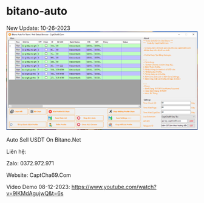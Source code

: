 # bitano-auto

New Update: 10-26-2023
[![Watch the video](bitano.PNG)]([https://youtu.be/vt5fpE0bzSY](https://www.youtube.com/watch?v=9lKMdAgujwQ)https://www.youtube.com/watch?v=9lKMdAgujwQ)

Auto Sell USDT On Bitano.Net

Liên hệ:

Zalo: 0372.972.971

Website: CaptCha69.Com


Video Demo 08-12-2023: https://www.youtube.com/watch?v=9lKMdAgujwQ&t=6s

